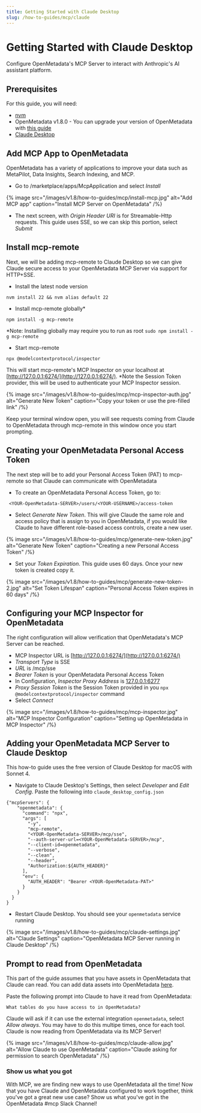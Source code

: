 ```yaml
---
title: Getting Started with Claude Desktop
slug: /how-to-guides/mcp/claude
---
```


# Getting Started with Claude Desktop

Configure OpenMetadata's MCP Server to interact with Anthropic's AI assistant platform. 

## Prerequisites
For this guide, you will need:
- [nvm](https://github.com/nvm-sh/nvm)
- OpenMetadata v1.8.0 - You can upgrade your version of OpenMetadata with [this guide](https://docs.open-metadata.org/latest/deployment/upgrade)
- [Claude Desktop](https://claude.ai/download)


## Add MCP App to OpenMetadata
OpenMetadata has a variety of applications to improve your data such as MetaPilot, Data Insights, Search Indexing, and MCP.

- Go to <YOUR-OpenMetadata-SERVER>/marketplace/apps/McpApplication and select *Install*

{% image
src="/images/v1.8/how-to-guides/mcp/install-mcp.jpg"
alt="Add MCP app"
caption="Install MCP Server on OpenMetadata"
/%}

- The next screen, with *Origin Header URI* is for Streamable-Http requests. This guide uses SSE, so we can skip this portion, select *Submit*

## Install mcp-remote
Next, we will be adding mcp-remote to Claude Desktop so we can give Claude secure access to your OpenMetadata MCP Server via support for HTTP+SSE.

- Install the latest node version
```
nvm install 22 && nvm alias default 22
```

- Install mcp-remote globally*
```
npm install -g mcp-remote
```

*Note: Installing globally may require you to run as root `sudo npm install -g mcp-remote`

- Start mcp-remote
```
npx @modelcontextprotocol/inspector
```

This will start mcp-remote's MCP Inspector on your localhost at [http://127.0.0.1:6274/](http://127.0.0.1:6274/). *Note the Session Token provider, this will be used to authenticate your MCP Inspector session.

{% image
src="/images/v1.8/how-to-guides/mcp/mcp-inspector-auth.jpg"
alt="Generate New Token"
caption="Copy your token or use the pre-filled link"
/%}

Keep your terminal window open, you will see requests coming from Claude to OpenMetadata through mcp-remote in this window once you start prompting.

## Creating your OpenMetadata Personal Access Token
The next step will be to add your Personal Access Token (PAT) to mcp-remote so that Claude can communicate with OpenMetadata

- To create an OpenMetadata Personal Access Token, go to:
```
 <YOUR-OpenMetadata-SERVER>/users/<YOUR-USERNAME>/access-token
```
- Select *Generate New Token*. This will give Claude the same role and access policy that is assign to you in OpenMetadata, if you would like Claude to have different role-based access controls, create a new user.

{% image
src="/images/v1.8/how-to-guides/mcp/generate-new-token.jpg"
alt="Generate New Token"
caption="Creating a new Personal Access Token"
/%}

- Set your *Token Expiration*. This guide uses 60 days. Once your new token is created copy it.

{% image
src="/images/v1.8/how-to-guides/mcp/generate-new-token-2.jpg"
alt="Set Token Lifespan"
caption="Personal Access Token expires in 60 days"
/%}

## Configuring your MCP Inspector for OpenMetadata
The right configuration will allow verification that OpenMetadata's MCP Server can be reached.
  - MCP Inspector URL is [http://127.0.0.1:6274/](http://127.0.0.1:6274/)
  - *Transport Type* is SSE
  - *URL* is <YOUR-OpenMetadata-SERVER>/mcp/sse
  - *Bearer Token* is your OpenMetadata Personal Access Token
  - In Configuration, *Inspector Proxy Address* is [127.0.0.1:6277](127.0.0.1:6277)
  - *Proxy Session Token* is the Session Token provided in you `npx @modelcontextprotocol/inspector` command
  - Select *Connect*

{% image
src="/images/v1.8/how-to-guides/mcp/mcp-inspector.jpg"
alt="MCP Inspector Configuration"
caption="Setting up OpenMetadata in MCP Inspector"
/%}

## Adding your OpenMetadata MCP Server to Claude Desktop
This how-to guide uses the free version of Claude Desktop for macOS with Sonnet 4.

- Navigate to Claude Desktop's Settings, then select *Developer* and *Edit Config*. Paste the following into `claude_desktop_config.json`

```
{"mcpServers": {
    "openmetadata": {
      "command": "npx",
      "args": [
        "-y",
        "mcp-remote",
        "<YOUR-OpenMetadata-SERVER>/mcp/sse",
        "--auth-server-url=<YOUR-OpenMetadata-SERVER>/mcp",
        "--client-id=openmetadata",
        "--verbose",
        "--clean",
        "--header",
        "Authorization:${AUTH_HEADER}"
      ],
      "env": {
        "AUTH_HEADER": "Bearer <YOUR-OpenMetadata-PAT>"
      }
    }
  }
}
```

- Restart Claude Desktop. You should see your `openmetadata` service running

{% image
src="/images/v1.8/how-to-guides/mcp/claude-settings.jpg"
alt="Claude Settings"
caption="OpenMetadata MCP Server running in Claude Desktop"
/%}

## Prompt to read from OpenMetadata
This part of the guide assumes that you have assets in OpenMetadata that Claude can read. You can add data assets into OpenMetadata [here](https://docs.open-metadata.org/latest/connectors).

Paste the following prompt into Claude to have it read from OpenMetadata:
```
What tables do you have access to in OpenMetadata?
```

Claude will ask if it can use the external integration `openmetadata`, select *Allow always*. You may have to do this multipe times, once for each tool. Claude is now reading from OpenMetadata via its MCP Server!

{% image
src="/images/v1.8/how-to-guides/mcp/claude-allow.jpg"
alt="Allow Claude to use OpenMetadata"
caption="Claude asking for permission to search OpenMetadata"
/%}


### Show us what you got
With MCP, we are finding new ways to use OpenMetadata all the time! Now that you have Claude and OpenMetadata configured to work together, think you've got a great new use case? Show us what you've got in the OpenMetadata #mcp Slack Channel!
